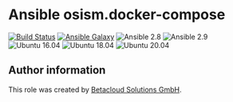 # Ansible osism.docker-compose

[![Build Status](https://travis-ci.org/osism/ansible-docker-compose.svg?branch=master)](https://travis-ci.org/osism/ansible-docker-compose)
[![Ansible Galaxy](https://img.shields.io/badge/Ansible%20Galaxy-osism.docker--compose-blue.svg)](https://galaxy.ansible.com/osism/docker-compose/)
![Ansible 2.8](https://img.shields.io/badge/Ansible-2.8-green.png?style=flat)
![Ansible 2.9](https://img.shields.io/badge/Ansible-2.9-green.png?style=flat)
![Ubuntu 16.04](https://img.shields.io/badge/Ubuntu-16.04-orange.png?style=flat)
![Ubuntu 18.04](https://img.shields.io/badge/Ubuntu-18.04-orange.png?style=flat)
![Ubuntu 20.04](https://img.shields.io/badge/Ubuntu-20.04-orange.png?style=flat)

Author information
------------------

This role was created by [Betacloud Solutions GmbH](https://www.betacloud-solutions.de).
